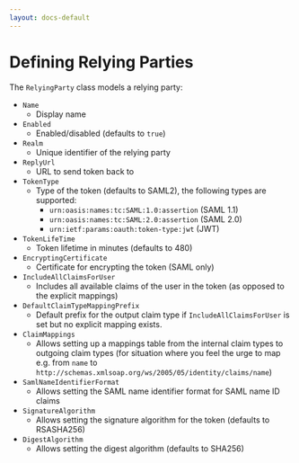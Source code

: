 ```yaml
---
layout: docs-default
---
```


# Defining Relying Parties

The `RelyingParty` class models a relying party:

* `Name`
    * Display name
* `Enabled`
    * Enabled/disabled (defaults to `true`)
* `Realm`
    * Unique identifier of the relying party
* `ReplyUrl`
    * URL to send token back to
* `TokenType`
    * Type of the token (defaults to SAML2), the following types are supported:
        * `urn:oasis:names:tc:SAML:1.0:assertion` (SAML 1.1)
        * `urn:oasis:names:tc:SAML:2.0:assertion` (SAML 2.0)
        * `urn:ietf:params:oauth:token-type:jwt` (JWT)
* `TokenLifeTime`
    * Token lifetime in minutes (defaults to 480)
* `EncryptingCertificate`
    * Certificate for encrypting the token (SAML only)
* `IncludeAllClaimsForUser`
    * Includes all available claims of the user in the token (as opposed to the explicit mappings)
* `DefaultClaimTypeMappingPrefix`
    * Default prefix for the output claim type if `IncludeAllClaimsForUser` is set but no explicit mapping exists.
* `ClaimMappings`
    * Allows setting up a mappings table from the internal claim types to outgoing claim types (for situation where you
    feel the urge to map e.g. from `name` to `http://schemas.xmlsoap.org/ws/2005/05/identity/claims/name`)
* `SamlNameIdentifierFormat`
   * Allows setting the SAML name identifier format for SAML name ID claims
* `SignatureAlgorithm`
   * Allows setting the signature algorithm for the token (defaults to RSASHA256)
* `DigestAlgorithm`
   * Allows setting the digest algorithm (defaults to SHA256)
